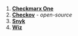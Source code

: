 1. [**Checkmarx One**](/docs/security-testing-orchestration/sto-techref-category/checkmarx/checkmarxone-scanner-reference)
2. [**Checkov**](/docs/security-testing-orchestration/sto-techref-category/checkov-iac-scan) - *open-source*
3. [**Snyk**](/docs/security-testing-orchestration/sto-techref-category/snyk/snyk-iac-scanning)
4. [**Wiz**](/docs/security-testing-orchestration/sto-techref-category/wiz/iac-scans-with-wiz)